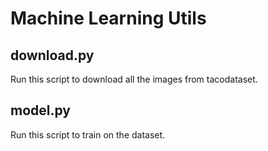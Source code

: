# Machine Learning Utils

## download.py
Run this script to download all the images from tacodataset. 

## model.py
Run this script to train on the dataset.